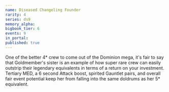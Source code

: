 ```yaml
---
name: Diseased Changeling Founder
rarity: 4
series: ds9
memory_alpha:
bigbook_tier: 6
events: 9
in_portal:
published: true
---
```


One of the better 4* crew to come out of the Dominion mega, it's fair to say that Goldmember's sister is an example of how super rare crew can easily outstrip their legendary equivalents in terms of a return on your investment. Tertiary MED, a 6 second Attack boost, spirited Gauntlet pairs, and overall fair event potential keep her from falling into the same doldrums as her 5* equivalent.
